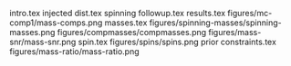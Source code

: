 intro.tex
injected dist.tex
spinning followup.tex
results.tex
figures/mc-comp1/mass-comps.png
masses.tex
figures/spinning-masses/spinning-masses.png
figures/compmasses/compmasses.png
figures/mass-snr/mass-snr.png
spin.tex
figures/spins/spins.png
prior constraints.tex
figures/mass-ratio/mass-ratio.png

